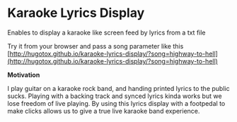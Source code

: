 # Karaoke Lyrics Display

Enables to display a karaoke like screen feed by lyrics from a txt file

Try it from your browser and pass a song parameter like this 
[http://hugotox.github.io/karaoke-lyrics-display/?song=highway-to-hell](http://hugotox.github.io/karaoke-lyrics-display/?song=highway-to-hell)

**Motivation**

I play guitar on a karaoke rock band, and handing printed lyrics to the public sucks. Playing with a backing track and synced lyrics
kinda works but we lose freedom of live playing. 
By using this lyrics display with a footpedal to make clicks allows us to give a true live karaoke band experience.